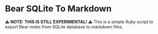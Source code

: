 # Bear SQLite To Markdown

**⚠️ NOTE: THIS IS STILL EXPERIMENTAL! ⚠**
This is a simple Ruby script to export Bear notes from SQLite database to markdown files.
